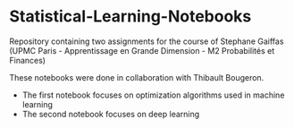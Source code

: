 # Statistical-Learning-Notebooks
Repository containing two assignments for the course of Stephane Gaiffas (UPMC Paris - Apprentissage en Grande Dimension - M2  Probabilités et Finances)

These notebooks were done in collaboration with Thibault Bougeron. 
- The first notebook focuses on optimization algorithms used in machine learning
- The second notebook focuses on deep learning
